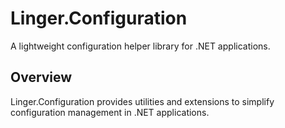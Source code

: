 ﻿# Linger.Configuration

A lightweight configuration helper library for .NET applications.

## Overview

Linger.Configuration provides utilities and extensions to simplify configuration management in .NET applications.
